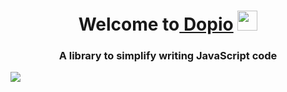 <h1 align="center">Welcome to<a href="https://daniilshat.ru/" target="_blank"> Dopio</a> 
<img src="https://github.com/blackcater/blackcater/raw/main/images/Hi.gif" height="32"/></h1>
<h3 align="center">A library to simplify writing JavaScript code</h3>
<img align="center" src="https://readme-typing-svg.herokuapp.com/?size=24&center=true&lines=Fast%2C+high+quality%2C+functional;Make+your+code+productive">
